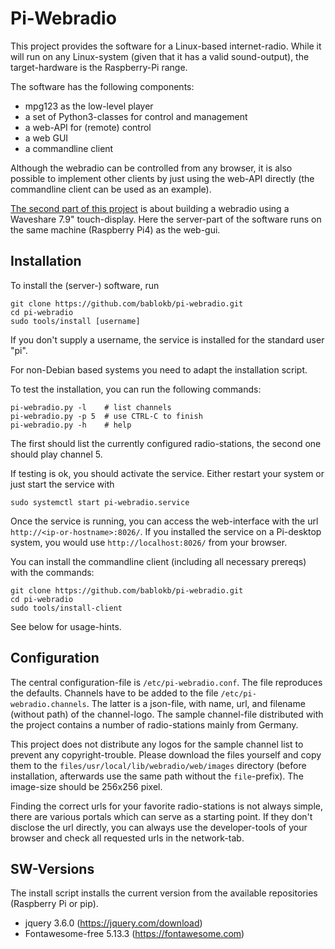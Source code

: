 Pi-Webradio
===========

This project provides the software for a Linux-based internet-radio. While
it will run on any Linux-system (given that it has a valid sound-output),
the target-hardware is the Raspberry-Pi range.

The software has the following components:

  - mpg123 as the low-level player
  - a set of Python3-classes for control and management
  - a web-API for (remote) control
  - a web GUI
  - a commandline client

Although the webradio can be controlled from any browser, it is also
possible to implement other clients by just using the web-API directly (the
commandline client can be used as an example).

[The second part of this project](case/README.md) is about building a webradio
using a Waveshare 7.9" touch-display. Here the server-part of the software
runs on the same machine (Raspberry Pi4) as the web-gui.


Installation
------------

To install the (server-) software, run

    git clone https://github.com/bablokb/pi-webradio.git
    cd pi-webradio
    sudo tools/install [username]

If you don't supply a username, the service is installed for the
standard user "pi".

For non-Debian based systems you need to adapt the installation script.

To test the installation, you can run the following commands:

    pi-webradio.py -l    # list channels
    pi-webradio.py -p 5  # use CTRL-C to finish
    pi-webradio.py -h    # help

The first should list the currently configured radio-stations, the
second one should play channel 5.

If testing is ok, you should activate the service. Either restart your
system or just start the service with

    sudo systemctl start pi-webradio.service

Once the service is running, you can access the web-interface with the
url `http://<ip-or-hostname>:8026/`. If you installed the service on a
Pi-desktop system, you would use `http://localhost:8026/` from your
browser.

You can install the commandline client (including all necessary prereqs)
with the commands:

    git clone https://github.com/bablokb/pi-webradio.git
    cd pi-webradio
    sudo tools/install-client

See below for usage-hints.


Configuration
-------------

The central configuration-file is `/etc/pi-webradio.conf`. The file
reproduces the defaults. Channels have to be added to the file
`/etc/pi-webradio.channels`. The latter is a json-file, with name,
url, and filename (without path) of the channel-logo. The sample
channel-file distributed with the project contains a number of
radio-stations mainly from Germany.

This project does not distribute any logos for the sample channel list
to prevent any copyright-trouble. Please download the files yourself
and copy them to the `files/usr/local/lib/webradio/web/images` directory
(before installation, afterwards use the same path without the
`file`-prefix). The image-size should be 256x256 pixel.

Finding the correct urls for your favorite radio-stations is not always
simple, there are various portals which can serve as a starting point.
If they don't disclose the url directly, you can always use the
developer-tools of your browser and check all requested urls in the
network-tab.


SW-Versions
-----------

The install script installs the current version from the available
repositories (Raspberry Pi or pip).

  - jquery 3.6.0 (<https://jquery.com/download>)
  - Fontawesome-free 5.13.3 (<https://fontawesome.com>)
